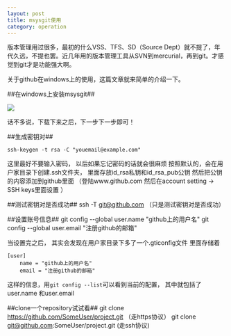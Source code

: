 ```yaml
---
layout: post
title: msysgit使用
category: operation
---
```

版本管理用过很多，最初的什么VSS、TFS、SD（Source Dept）就不提了，年代久远，不提也罢。近几年用的版本管理工具从SVN到mercurial，再到git。才感觉到git才是功能强大啊。

关于github在windows上的使用，这篇文章就来简单的介绍一下。

##在windows上安装msysgit##

![](http://writehappy.qiniudn.com/img/msysgit.png)

话不多说，下载下来之后，下一步下一步即可！

##生成密钥对##

	ssh-keygen -t rsa -C "youemail@example.com"
	
这里最好不要输入密码， 以后如果忘记密码的话就会很麻烦
按照默认的，会在用户家目录下创建.ssh文件夹， 里面存放id_rsa私钥和id_rsa_pub公钥
然后把公钥的内容添加到github里面 （登陆www.github.com 然后在account setting -> SSH keys里面设置  ）

##测试密钥对是否成功##
	ssh -T git@github.com （只是测试密钥对是否成功）

##设置账号信息##
	git config --global user.name "github上的用户名"
	git config --global user.email "注册github的邮箱"

当设置完之后， 其实会发现在用户家目录下多了一个.gticonfig文件 里面存储着

	[user]
		name = "github上的用户名"
		email = "注册github的邮箱"
			 
这样的信息，用<code>git config --list</code>可以看到当前的配置， 其中就包括了user.name  和user.email

##clone一个repository试试看##
	git clone https://github.com/SomeUser/project.git  （走https协议）
	git clone git@github.com:SomeUser/project.git   (走ssh协议)
	




